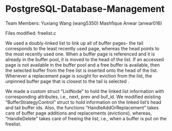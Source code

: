 # PostgreSQL-Database-Management
Team Members:
Yuxiang Wang (wang5350)
Mashfique Anwar (anwar016)

Files modified: freelist.c

We used a doubly-linked list to link up all of buffer pages- the tail corresponds to the least recently used page, whereas the head points to the most recently used one. When a buffer page is referenced and it is already in the buffer pool, it is moved to the head of the list. If an accessed page is not available in the buffer pool and a free buffer is available, then the selected buffer from the free list is inserted onto the head of the list. Whenever a replacement page is sought for eviction from the list, the unpinned buffer page that is closest to the tail is selected .

We made a custom struct “ListNode” to hold the linked list information with corresponding attributes, i.e., next, prev and buf_id. We modified existing “BufferStrategyControl” struct to hold information on the linked list’s head and tail buffer ids. Also, the functions “HandleAddOrReplacement” takes care of buffer page additions and replacements (evictions), whereas, “HandleDelete” takes care of freeing the list, i.e., when a buffer is put on the freelist.
